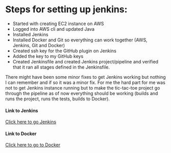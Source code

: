 # Steps for setting up jenkins:

* Started with creating EC2 instance on AWS
* Logged into AWS cli and updated Java
* Installed Jenkins
* Installed Docker and Git so everything can work together (AWS, Jenkins, Git and Docker)
* Created ssh key for the GitHub plugin on Jenkins
* Added the key to my GitHub keys
* Created Jenkinsfile and created Jenkins project/pipeline and verified that it ran all stages defined in the Jenkinsfile.

There might have been some minor fixes to get Jenkins working but nothing I can remember and if so it was a minor fix. For me the hard part for me was not to get Jenkins instance running but to make the tic-tac-toe project go through the pipeline as of now everything should be working (builds and runs the project, runs the tests, builds to Docker).

#### Link to Jenkins

[Click here to go Jenkins](http://ec2-18-216-6-111.us-east-2.compute.amazonaws.com:8080/) 

#### Link to Docker

[Click here to go to Docker](https://hub.docker.com/r/fridthjofur12/tic_tac_toe/)
